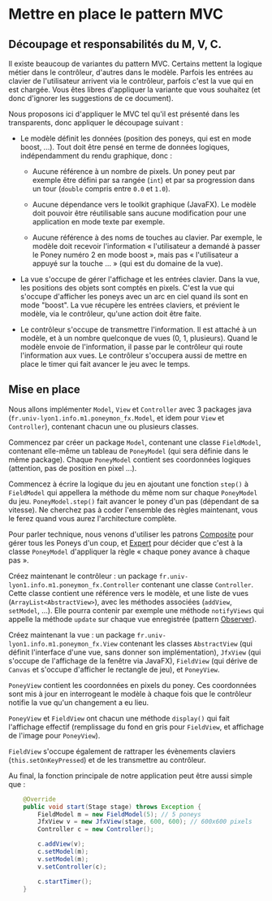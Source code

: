 # Mettre en place le pattern MVC

## Découpage et responsabilités du M, V, C.

Il existe beaucoup de variantes du pattern MVC. Certains mettent la
logique métier dans le contrôleur, d'autres dans le modèle. Parfois
les entrées au clavier de l'utilisateur arrivent via le contrôleur,
parfois c'est la vue qui en est chargée. Vous êtes libres d'appliquer
la variante que vous souhaitez (et donc d'ignorer les suggestions de
ce document).

Nous proposons ici d'appliquer le MVC tel qu'il est présenté dans les
transparents, donc appliquer le découpage suivant :

* Le modèle définit les données (position des poneys, qui est en mode
  boost, ...). Tout doit être pensé en terme de données logiques,
  indépendamment du rendu graphique, donc :
  
  - Aucune référence à un nombre de pixels. Un poney peut par exemple
    être défini par sa rangée (`int`) et par sa progression dans un
    tour (`double` compris entre `0.0` et `1.0`).
	
  - Aucune dépendance vers le toolkit graphique (JavaFX). Le modèle
    doit pouvoir être réutilisable sans aucune modification pour une
    application en mode texte par exemple.
	
  - Aucune référence à des noms de touches au clavier. Par exemple, le
    modèle doit recevoir l'information « l'utilisateur a demandé à
    passer le Poney numéro 2 en mode boost », mais pas « l'utilisateur
    a appuyé sur la touche ... » (qui est du domaine de la vue).

* La vue s'occupe de gérer l'affichage et les entrées clavier. Dans la
  vue, les positions des objets sont comptés en pixels. C'est la vue
  qui s'occupe d'afficher les poneys avec un arc en ciel quand ils
  sont en mode "boost". La vue récupère les entrées claviers, et
  prévient le modèle, via le contrôleur, qu'une action doit être
  faite.

* Le contrôleur s'occupe de transmettre l'information. Il est attaché
  à un modèle, et à un nombre quelconque de vues (0, 1, plusieurs).
  Quand le modèle envoie de l'information, il passe par le contrôleur
  qui route l'information aux vues. Le contrôleur s'occupera aussi de
  mettre en place le timer qui fait avancer le jeu avec le temps.

## Mise en place

Nous allons implémenter `Model`, `View` et `Controller` avec 3 packages
java (`fr.univ-lyon1.info.m1.poneymon_fx.Model`, et idem pour `View`
et `Controller`), contenant chacun une ou plusieurs classes.

Commencez par créer un package `Model`, contenant une classe
`FieldModel`, contenant elle-même un tableau de `PoneyModel` (qui sera
définie dans le même package). Chaque `PoneyModel` contient ses
coordonnées logiques (attention, pas de position en pixel ...).

Commencez à écrire la logique du jeu en ajoutant une fonction `step()`
à `FieldModel` qui appellera la méthode du même nom sur chaque
`PoneyModel` du jeu. `PoneyModel.step()` fait avancer le poney d'un
pas (dépendant de sa vitesse). Ne cherchez pas à coder l'ensemble des
règles maintenant, vous le ferez quand vous aurez l'architecture
complète.

Pour parler technique, nous venons d'utiliser les patrons
[Composite](https://en.wikipedia.org/wiki/Composite_pattern) pour
gérer tous les Poneys d'un coup, et
[Expert](https://en.wikipedia.org/wiki/GRASP_(object-oriented_design)#Information_expert)
pour décider que c'est à la classe `PoneyModel` d'appliquer la règle
« chaque poney avance à chaque pas ».

Créez maintenant le contrôleur : un package
`fr.univ-lyon1.info.m1.poneymon_fx.Controller` contenant une classe
`Controller`. Cette classe contient une référence vers le modèle, et
une liste de vues (`ArrayList<AbstractView>`), avec les méthodes
associées (`addView`, `setModel`, ...). Elle pourra contenir
par exemple une méthode `notifyViews` qui appelle la méthode `update`
sur chaque vue enregistrée (pattern
[Observer](https://en.wikipedia.org/wiki/Observer_pattern)).

Créez maintenant la vue : un package
`fr.univ-lyon1.info.m1.poneymon_fx.View` contenant les classes
`AbstractView` (qui définit l'interface d'une vue, sans donner son
implémentation), `JfxView` (qui s'occupe de l'affichage de la fenêtre
via JavaFX), `FieldView` (qui dérive de `Canvas` et s'occupe
d'afficher le rectangle de jeu), et `PoneyView`.

`PoneyView` contient les coordonnées en pixels du poney. Ces
coordonnées sont mis à jour en interrogeant le modèle à chaque fois
que le contrôleur notifie la vue qu'un changement a eu lieu.

`PoneyView` et `FieldView` ont chacun une méthode `display()` qui fait
l'affichage effectif (remplissage du fond en gris pour `FieldView`, et
affichage de l'image pour `PoneyView`).

`FieldView` s'occupe également de rattraper les évènements claviers
(`this.setOnKeyPressed`) et de les transmettre au contrôleur.

Au final, la fonction principale de notre application peut être aussi
simple que :

```java
    @Override
    public void start(Stage stage) throws Exception {
        FieldModel m = new FieldModel(5); // 5 poneys
        JfxView v = new JfxView(stage, 600, 600); // 600x600 pixels
        Controller c = new Controller();

        c.addView(v);
        c.setModel(m);
        v.setModel(m);
        v.setController(c);

        c.startTimer();
    }
```
